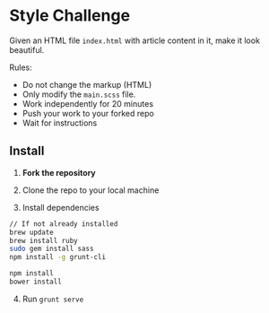 # Style Challenge

Given an HTML file `index.html` with article content in it, make it look beautiful.

Rules:

- Do not change the markup (HTML)
- Only modify the `main.scss` file.
- Work independently for 20 minutes
- Push your work to your forked repo
- Wait for instructions

## Install

1. __Fork the repository__

2.  Clone the repo to your local machine
  
3.  Install dependencies

  ```bash
  // If not already installed
  brew update
  brew install ruby
  sudo gem install sass
  npm install -g grunt-cli
  
  npm install
  bower install
  ```

4. Run `grunt serve`
  


